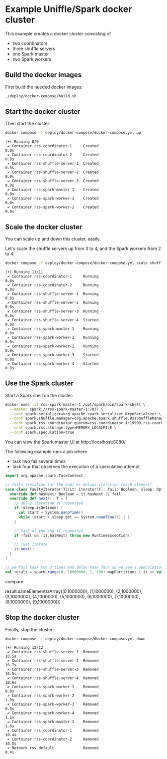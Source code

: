 <!--
  ~ Licensed to the Apache Software Foundation (ASF) under one or more
  ~ contributor license agreements.  See the NOTICE file distributed with
  ~ this work for additional information regarding copyright ownership.
  ~ The ASF licenses this file to You under the Apache License, Version 2.0
  ~ (the "License"); you may not use this file except in compliance with
  ~ the License.  You may obtain a copy of the License at
  ~
  ~    http://www.apache.org/licenses/LICENSE-2.0
  ~
  ~ Unless required by applicable law or agreed to in writing, software
  ~ distributed under the License is distributed on an "AS IS" BASIS,
  ~ WITHOUT WARRANTIES OR CONDITIONS OF ANY KIND, either express or implied.
  ~ See the License for the specific language governing permissions and
  ~ limitations under the License.
  -->

# Example Uniffle/Spark docker cluster

This example creates a docker cluster consisting of
- two coordinators
- three shuffle servers
- one Spark master
- two Spark workers

## Build the docker images

First build the needed docker images:

```bash
./deploy/docker-compose/build.sh
```

## Start the docker cluster

Then start the cluster:

```bash
docker compose -f deploy/docker-compose/docker-compose.yml up
```
```
[+] Running 8/0
 ✔ Container rss-coordinator-1     Created                                                                                                                                                             0.0s
 ✔ Container rss-coordinator-2     Created                                                                                                                                                             0.0s
 ✔ Container rss-shuffle-server-1  Created                                                                                                                                                             0.0s
 ✔ Container rss-shuffle-server-2  Created                                                                                                                                                             0.0s
 ✔ Container rss-shuffle-server-3  Created                                                                                                                                                             0.0s
 ✔ Container rss-spark-master-1    Created                                                                                                                                                             0.0s
 ✔ Container rss-spark-worker-1    Created                                                                                                                                                             0.0s
 ✔ Container rss-spark-worker-2    Created                                                                                                                                                             0.0s
```

## Scale the docker cluster

You can scale up and down this cluster, easily.

Let's scale the shuffle servers up from 3 to 4, and the Spark workers from 2 to 4:

```bash
docker compose -f deploy/docker-compose/docker-compose.yml scale shuffle-server=4 spark-worker=4
```
```
[+] Running 11/11
 ✔ Container rss-coordinator-1     Running                                                                                                                                                             0.0s
 ✔ Container rss-coordinator-2     Running                                                                                                                                                             0.0s
 ✔ Container rss-shuffle-server-1  Running                                                                                                                                                             0.0s
 ✔ Container rss-shuffle-server-2  Running                                                                                                                                                             0.0s
 ✔ Container rss-shuffle-server-3  Running                                                                                                                                                             0.0s
 ✔ Container rss-shuffle-server-4  Started                                                                                                                                                             0.0s
 ✔ Container rss-spark-master-1    Running                                                                                                                                                             0.0s
 ✔ Container rss-spark-worker-1    Running                                                                                                                                                             0.0s
 ✔ Container rss-spark-worker-2    Running                                                                                                                                                             0.0s
 ✔ Container rss-spark-worker-3    Started                                                                                                                                                             0.0s
 ✔ Container rss-spark-worker-4    Started                                                                                                                                                             0.0s
```

## Use the Spark cluster

Start a Spark shell on the cluster:

```bash
docker exec -it rss-spark-master-1 /opt/spark/bin/spark-shell \
  --master spark://rss-spark-master-1:7077 \
  --conf spark.serializer=org.apache.spark.serializer.KryoSerializer \
  --conf spark.shuffle.manager=org.apache.spark.shuffle.RssShuffleManager \
  --conf spark.rss.coordinator.quorum=rss-coordinator-1:19999,rss-coordinator-2:19999 \
  --conf spark.rss.storage.type=MEMORY_LOCALFILE \
  --conf spark.speculation=true
```

You can view the Spark master UI at http://localhost:8080/

The following example runs a job where
- task two fail several times
- task four that observes the execution of a speculative attempt

```Scala
import org.apache.spark.TaskContext

// fails iteration (at the end) or delays iteration (each element)
case class FaultyIterator[T](it: Iterator[T], fail: Boolean, sleep: Option[Int]) extends Iterator[T] {
  override def hasNext: Boolean = it.hasNext || fail
  override def next(): T = {
    // delay iteration if requested
    if (sleep.isDefined) {
      val start = System.nanoTime()
      while (start + sleep.get >= System.nanoTime()) { }
    }

    // fail at the end if requested
    if (fail && !it.hasNext) throw new RuntimeException()

    // just iterate
    it.next()
  }
}

// we fail task two 3 times and delay task four so we see a speculative execution
val result = spark.range(0, 10000000, 1, 100).mapPartitions { it => val ctx = TaskContext.get(); FaultyIterator(it, (ctx.partitionId == 2 && ctx.attemptNumber < 3), Some(ctx.partitionId == 4).filter(v => v).map(_ => 250000)) }.groupBy(($"value" / 1000000).cast("int")).as[Long, Long].mapGroups{(id, it) => (id, it.length)}.sort("_1").collect
```

compare

result.sameElements(Array((0,1000000), (1,1000000), (2,1000000), (3,1000000), (4,1000000), (5,1000000), (6,1000000), (7,1000000), (8,1000000), (9,1000000)))



## Stop the docker cluster

Finally, stop the cluster:

```bash
docker compose -f deploy/docker-compose/docker-compose.yml down
```
```
[+] Running 12/12
 ✔ Container rss-shuffle-server-1  Removed                                                                                                                                                            10.5s
 ✔ Container rss-shuffle-server-2  Removed                                                                                                                                                            10.7s
 ✔ Container rss-shuffle-server-3  Removed                                                                                                                                                            10.5s
 ✔ Container rss-shuffle-server-4  Removed                                                                                                                                                            10.6s
 ✔ Container rss-spark-worker-1    Removed                                                                                                                                                             0.8s
 ✔ Container rss-spark-worker-2    Removed                                                                                                                                                             1.0s
 ✔ Container rss-spark-worker-3    Removed                                                                                                                                                             0.9s
 ✔ Container rss-spark-worker-4    Removed                                                                                                                                                             1.1s
 ✔ Container rss-spark-master-1    Removed                                                                                                                                                             1.6s
 ✔ Container rss-coordinator-1     Removed                                                                                                                                                            10.4s
 ✔ Container rss-coordinator-2     Removed                                                                                                                                                            10.5s
 ✔ Network rss_default             Removed                                                                                                                                                             0.4s
```

